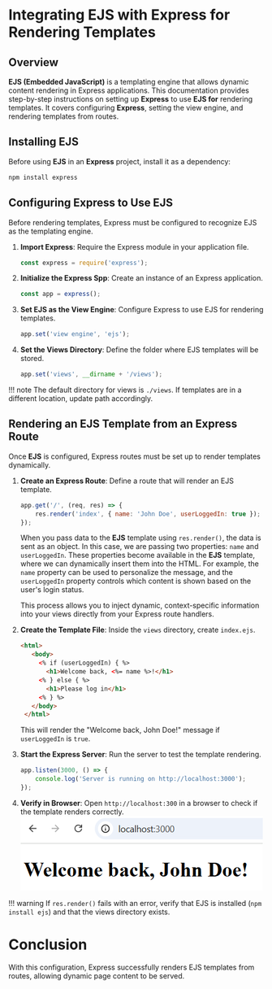 # Integrating EJS with Express for Rendering Templates

## Overview

**EJS (Embedded JavaScript)** is a templating engine that allows dynamic content rendering in Express applications. This documentation provides step-by-step instructions on setting up **Express** to use **EJS for** rendering templates. It covers configuring **Express**, setting the view engine, and rendering templates from routes.

## Installing EJS

Before using **EJS** in an **Express** project, install it as a dependency:

```sh
npm install express
```

## Configuring Express to Use EJS 
Before rendering templates, Express must be configured to recognize EJS as the templating engine.

1. **Import Express**: Require the Express module in your application file.
    ```js
    const express = require('express');
    ```

2. **Initialize the Express Spp**: Create an instance of an Express application.
    ```js
    const app = express();
    ```

3. **Set EJS as the View Engine**: Configure Express to use EJS for rendering templates.
    ```js
    app.set('view engine', 'ejs');
    ```

4. **Set the Views Directory**: Define the folder where EJS templates will be stored.
    ```js
    app.set('views', __dirname + '/views');
    ```

!!! note 
    The default directory for views is ```./views```. If templates are in a different location, update path accordingly.

## Rendering an EJS Template from an Express Route
Once **EJS** is configured, Express routes must be set up to render templates dynamically.

1. **Create an Express Route**: Define a route that will render an EJS template.
    ```js
    app.get('/', (req, res) => {
        res.render('index', { name: 'John Doe', userLoggedIn: true });
    });
    ```
    When you pass data to the **EJS** template using ```res.render()```, the data is sent as an object. In this case, we are passing two properties: ```name``` and ```userLoggedIn```. These properties become available in the **EJS** template, where we can dynamically insert them into the HTML. For example, the ```name``` property can be used to personalize the message, and the ```userLoggedIn``` property controls which content is shown based on the user's login status. 
    
    This process allows you to inject dynamic, context-specific information into your views directly from your Express route handlers.

2. **Create the Template File**: Inside the ```views``` directory, create ```index.ejs```.
    ```html
    <html>
       <body>
         <% if (userLoggedIn) { %>
           <h1>Welcome back, <%= name %>!</h1>
         <% } else { %>
           <h1>Please log in</h1>
         <% } %>
       </body>
     </html>
    ```
    This will render the "Welcome back, John Doe!" message if `userLoggedIn` is `true`.

3. **Start the Express Server**: Run the server to test the template rendering.
    ```js
    app.listen(3000, () => {
        console.log('Server is running on http://localhost:3000');
    });
    ```

4. **Verify in Browser**: Open ```http://localhost:300``` in a browser to check if the template renders correctly.
![Welcome back, John screenshot](../images/localhost3000.png)

!!! warning
    If ```res.render()``` fails with an error, verify that EJS is installed (```npm install ejs```) and that the views directory exists.

# Conclusion
With this configuration, Express successfully renders EJS templates from routes, allowing dynamic page content to be served.